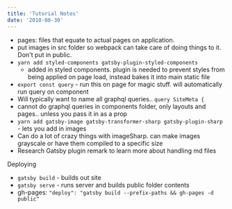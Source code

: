 ```yaml
---
title: 'Tutorial Notes'
date: '2018-08-30'
---
```


- pages: files that equate to actual pages on application.
- put images in src folder so webpack can take care of doing things to it. Don't put in public.
- `yarn add styled-components gatsby-plugin-styled-components`
  - added in styled components. plugin is needed to prevent styles from being applied on page load, instead bakes it into main static file
- `export const query` - run this on page for magic stuff. will automatically run query on component
- Will typically want to name all graphql queries.. `query SiteMeta {`
- cannot do graphql queries in components folder, only layouts and pages.. unless you pass it in as a prop
- `yarn add gatsby-image gatsby-transformer-sharp gatsby-plugin-sharp` - lets you add in images
- Can do a lot of crazy things with imageSharp. can make images grayscale or have them compiled to a specific size
- Research Gatsby plugin remark to learn more about handling md files

Deploying

- `gatsby build` - builds out site
- `gatsby serve` - runs server and builds public folder contents
- gh-pages: `"deploy": "gatsby build --prefix-paths && gh-pages -d public"`
